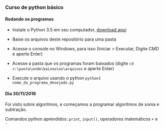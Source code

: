 ### Curso de python básico

#### Rodando os programas

- Instale o Python 3.5 em seu computador, [download aqui](https://www.python.org/downloads/)

- Baixe os arquivos deste repositório para uma pasta

- Acesse o console no Windows, para isso (Iniciar > Executar, Digite CMD e aperte Enter)

- Acesse a pasta que os programas foram baixados (digite `cd c:\pasta\onde\baixou\os\arquivos` e aperte Enter)

- Execute o arquivo usando o python `python3 nome_do_programa_desejado.py`

#### Dia 30/11/2016

Foi visto sobre algoritmos, e começamos a programar algoritmos de soma e subtração.

Comandos python aprendidos: `print`, `input()`, operadores matemáticos `+` e `-`

